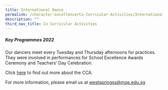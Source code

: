 ```yaml
---
title: International Dance
permalink: /character-excellence/Co-Curricular-Activities/International-Dance/
description: ""
third_nav_title: Co Curricular Activities
---
```

##### **Key Programmes 2022**

Our dancers meet every Tuesday and Thursday afternoons for practices.  They were involved in performances for School Excellence Awards Ceremony and Teachers’ Day Celebration.

Click <a href="https://youtu.be/5kDmVgVZPCA" target="_blank">here</a> to find out more about the CCA.

For more information, please email us at [westspringss@moe.edu.sg](westspringss@moe.edu.sg)